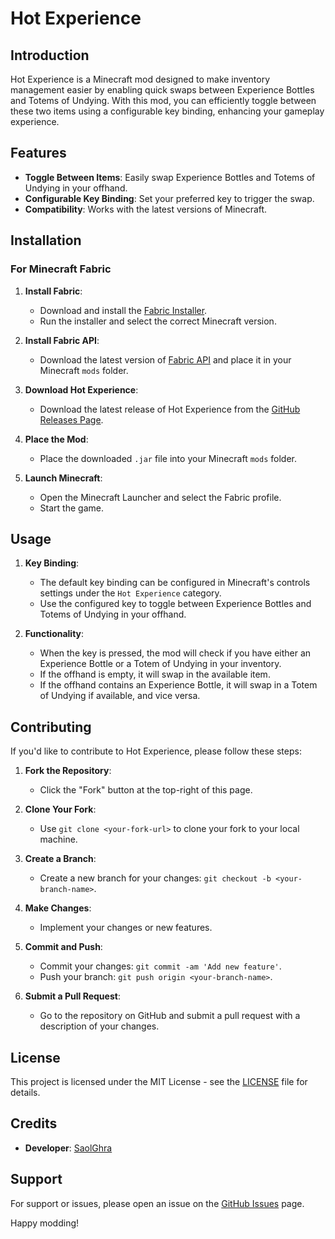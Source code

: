# Hot Experience

## Introduction

Hot Experience is a Minecraft mod designed to make inventory management easier by enabling quick swaps between Experience Bottles and Totems of Undying. With this mod, you can efficiently toggle between these two items using a configurable key binding, enhancing your gameplay experience.

## Features

- **Toggle Between Items**: Easily swap Experience Bottles and Totems of Undying in your offhand.
- **Configurable Key Binding**: Set your preferred key to trigger the swap.
- **Compatibility**: Works with the latest versions of Minecraft.

## Installation

### For Minecraft Fabric

1. **Install Fabric**:
    - Download and install the [Fabric Installer](https://fabricmc.net/use/).
    - Run the installer and select the correct Minecraft version.

2. **Install Fabric API**:
    - Download the latest version of [Fabric API](https://www.curseforge.com/minecraft/mc-mods/fabric-api) and place it in your Minecraft `mods` folder.

3. **Download Hot Experience**:
    - Download the latest release of Hot Experience from the [GitHub Releases Page](https://github.com/SaolGhra/Hot-Experience/releases).

4. **Place the Mod**:
    - Place the downloaded `.jar` file into your Minecraft `mods` folder.

5. **Launch Minecraft**:
    - Open the Minecraft Launcher and select the Fabric profile.
    - Start the game.

## Usage

1. **Key Binding**:
    - The default key binding can be configured in Minecraft's controls settings under the `Hot Experience` category.
    - Use the configured key to toggle between Experience Bottles and Totems of Undying in your offhand.

2. **Functionality**:
    - When the key is pressed, the mod will check if you have either an Experience Bottle or a Totem of Undying in your inventory.
    - If the offhand is empty, it will swap in the available item.
    - If the offhand contains an Experience Bottle, it will swap in a Totem of Undying if available, and vice versa.

## Contributing

If you'd like to contribute to Hot Experience, please follow these steps:

1. **Fork the Repository**:
    - Click the "Fork" button at the top-right of this page.

2. **Clone Your Fork**:
    - Use `git clone <your-fork-url>` to clone your fork to your local machine.

3. **Create a Branch**:
    - Create a new branch for your changes: `git checkout -b <your-branch-name>`.

4. **Make Changes**:
    - Implement your changes or new features.

5. **Commit and Push**:
    - Commit your changes: `git commit -am 'Add new feature'`.
    - Push your branch: `git push origin <your-branch-name>`.

6. **Submit a Pull Request**:
    - Go to the repository on GitHub and submit a pull request with a description of your changes.

## License

This project is licensed under the MIT License - see the [LICENSE](LICENSE.txt) file for details.

## Credits

- **Developer**: [SaolGhra](https://github.com/SaolGhra)

## Support

For support or issues, please open an issue on the [GitHub Issues](https://github.com/SaolGhra/Hot-Experience/issues) page.

Happy modding!
